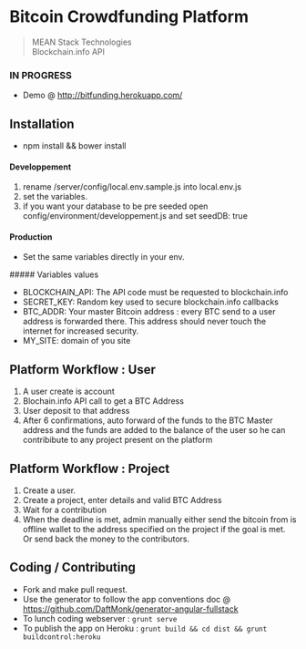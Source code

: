 Bitcoin Crowdfunding Platform
=============================

> MEAN Stack Technologies  
> Blockchain.info API


### IN PROGRESS
* Demo @ http://bitfunding.herokuapp.com/

## Installation 

* npm install && bower install 

#### Developpement

1. rename /server/config/local.env.sample.js into local.env.js
2. set the variables.
3. if you want your database to be pre seeded open config/environment/developpement.js and set seedDB: true

#### Production
* Set the same variables directly in your env.

##### Variables values
* BLOCKCHAIN_API: The API code must be requested to blockchain.info
* SECRET_KEY: Random key used to secure blockchain.info callbacks
* BTC_ADDR: Your master Bitcoin address : every BTC send to a user address is forwarded there. 
  This address should never touch the internet for increased security.
* MY_SITE: domain of you site


## Platform Workflow : User
1. A user create is account
2. Blochain.info API call to get a BTC Address
3. User deposit to that address
4. After 6 confirmations, auto forward of the funds to the BTC Master address and the funds are added to the balance of the user so he can contribibute to any project present on the platform

## Platform Workflow : Project
1. Create a user.
2. Create a project, enter details and valid BTC Address
3. Wait for a contribution
4. When the deadline is met, admin manually either send the bitcoin from is offline wallet to the address specified on the project if the goal is met. Or send back the money to the contributors.


## Coding / Contributing

* Fork and make pull request.
* Use the generator to follow the app conventions doc @ https://github.com/DaftMonk/generator-angular-fullstack
* To lunch coding webserver : `grunt serve`
* To publish the app on Heroku : `grunt build && cd dist && grunt buildcontrol:heroku`


